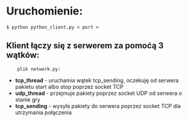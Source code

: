 # Uruchomienie:
```
$ python python_client.py < port >
```
## Klient łączy się z serwerem za pomoćą 3 wątków:
``` 
    plik network.py:
```

 * **tcp_thread**  -  uruchamia wątek tcp_sending, oczekuję od serwera pakietu start albo  stop poprzez socket TCP
 * **udp_thread**   -  przejmuje pakiety poprzez socket UDP od serwera o stanie gry
 * **tcp_sending**  -  wysyła pakiety do serwera poprzez socket TCP dla utrzymania połączenia

